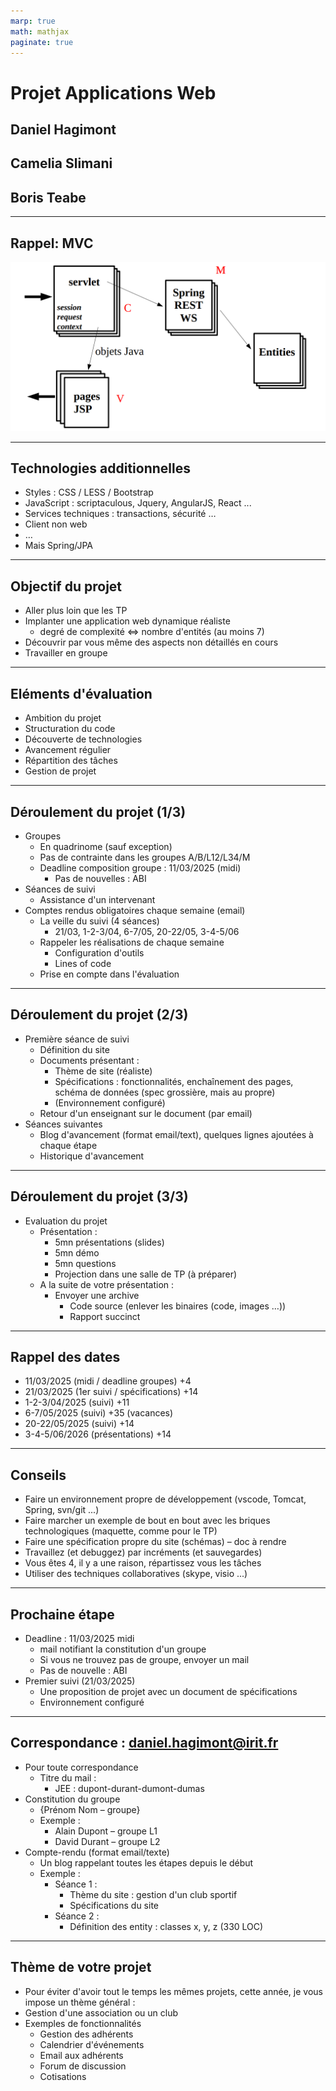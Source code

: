 ```yaml
---
marp: true
math: mathjax
paginate: true
---
```


# Projet Applications Web

## Daniel Hagimont

## Camelia Slimani

## Boris Teabe

---

## Rappel: MVC

![alt text](./mvc.png)

---

## Technologies additionnelles

- Styles : CSS / LESS / Bootstrap
- JavaScript : scriptaculous, Jquery, AngularJS, React ...
- Services techniques : transactions, sécurité …
- Client non web
- …
- Mais Spring/JPA

---

## Objectif du projet

- Aller plus loin que les TP
- Implanter une application web dynamique réaliste
  - degré de complexité $\Leftrightarrow$ nombre d'entités (au moins 7)
- Découvrir par vous même des aspects non détaillés en cours
- Travailler en groupe

---

## Eléments d'évaluation

- Ambition du projet
- Structuration du code
- Découverte de technologies
- Avancement régulier
- Répartition des tâches
- Gestion de projet

---

## Déroulement du projet (1/3)

- Groupes
  - En quadrinome (sauf exception)
  - Pas de contrainte dans les groupes A/B/L12/L34/M
  - Deadline composition groupe : 11/03/2025 (midi)
    - Pas de nouvelles : ABI
- Séances de suivi
  - Assistance d'un intervenant
- Comptes rendus obligatoires chaque semaine (email)
  - La veille du suivi (4 séances)
    - 21/03, 1-2-3/04, 6-7/05, 20-22/05, 3-4-5/06
  - Rappeler les réalisations de chaque semaine
    - Configuration d'outils
    - Lines of code
  - Prise en compte dans l'évaluation

---

## Déroulement du projet (2/3)

- Première séance de suivi
  - Définition du site
  - Documents présentant :
    - Thème de site (réaliste)
    - Spécifications : fonctionnalités, enchaînement des pages,
schéma de données (spec grossière, mais au propre)
    - (Environnement configuré)
  - Retour d'un enseignant sur le document (par email)
- Séances suivantes
  - Blog d'avancement (format email/text), quelques lignes ajoutées à chaque étape
  - Historique d'avancement

---

## Déroulement du projet (3/3)

- Evaluation du projet
  - Présentation :
    - 5mn présentations (slides)
    - 5mn démo
    - 5mn questions
    - Projection dans une salle de TP (à préparer)
  - A la suite de votre présentation :
    - Envoyer une archive
      - Code source (enlever les binaires (code, images …))
      - Rapport succinct

---

## Rappel des dates

- 11/03/2025 (midi / deadline groupes) +4
- 21/03/2025 (1er suivi / spécifications) +14
- 1-2-3/04/2025 (suivi) +11
- 6-7/05/2025 (suivi) +35 (vacances)
- 20-22/05/2025 (suivi) +14
- 3-4-5/06/2026 (présentations) +14

---

## Conseils

- Faire un environnement propre de développement (vscode, Tomcat, Spring, svn/git ...)
- Faire marcher un exemple de bout en bout avec les briques technologiques (maquette, comme pour le TP)
- Faire une spécification propre du site (schémas) – doc à rendre
- Travaillez (et debuggez) par incréments (et sauvegardes)
- Vous êtes 4, il y a une raison, répartissez vous les tâches
- Utiliser des techniques collaboratives (skype, visio ...)

---

## Prochaine étape

- Deadline : 11/03/2025 midi
  - mail notifiant la constitution d'un groupe
  - Si vous ne trouvez pas de groupe, envoyer un mail
  - Pas de nouvelle : ABI
- Premier suivi (21/03/2025)
  - Une proposition de projet avec un document de spécifications
  - Environnement configuré

---

## Correspondance : <daniel.hagimont@irit.fr>

- Pour toute correspondance
  - Titre du mail :
    - JEE : dupont-durant-dumont-dumas
- Constitution du groupe
  - {Prénom Nom – groupe}
  - Exemple :
    - Alain Dupont – groupe L1
    - David Durant – groupe L2
- Compte-rendu (format email/texte)
  - Un blog rappelant toutes les étapes depuis le début
  - Exemple :
    - Séance 1 :
      - Thème du site : gestion d'un club sportif
      - Spécifications du site
    - Séance 2 :
      - Définition des entity : classes x, y, z (330 LOC)

---

## Thème de votre projet

- Pour éviter d'avoir tout le temps les mêmes projets, cette année, je vous impose un thème général :
- Gestion d'une association ou un club
- Exemples de fonctionnalités
  - Gestion des adhérents
  - Calendrier d'événements
  - Email aux adhérents
  - Forum de discussion
  - Cotisations
